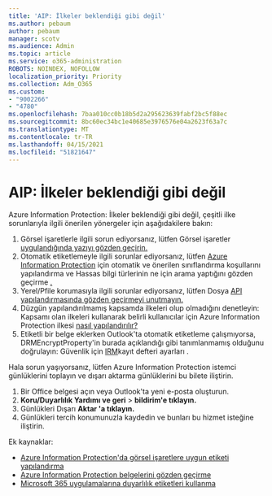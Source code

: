 ```yaml
---
title: 'AIP: İlkeler beklendiği gibi değil'
ms.author: pebaum
author: pebaum
manager: scotv
ms.audience: Admin
ms.topic: article
ms.service: o365-administration
ROBOTS: NOINDEX, NOFOLLOW
localization_priority: Priority
ms.collection: Adm_O365
ms.custom:
- "9002266"
- "4780"
ms.openlocfilehash: 7baa010cc0b18b5d2a295623639fabf2bc5f88ec
ms.sourcegitcommit: 8bc60ec34bc1e40685e3976576e04a2623f63a7c
ms.translationtype: MT
ms.contentlocale: tr-TR
ms.lasthandoff: 04/15/2021
ms.locfileid: "51821647"
---
```

# <a name="aip-policies-not-behaving-as-expected"></a>AIP: İlkeler beklendiği gibi değil

Azure Information Protection: İlkeler beklendiği gibi değil, çeşitli ilke sorunlarıyla ilgili önerilen yönergeler için aşağıdakilere bakın:

1. Görsel işaretlerle ilgili sorun ediyorsanız, lütfen Görsel işaretler [uygulandığında yazıyı gözden geçirin.](https://docs.microsoft.com/azure/information-protection/configure-policy-markings#when-visual-markings-are-applied)
2. Otomatik etiketlemeyle ilgili sorunlar ediyorsanız, lütfen [Azure Information Protection](https://docs.microsoft.com/azure/information-protection/configure-policy-classification) için otomatik ve önerilen sınıflandırma koşullarını yapılandırma ve Hassas bilgi türlerinin ne için arama yaptığını gözden geçirme [.](https://docs.microsoft.com/microsoft-365/compliance/sensitive-information-type-entity-definitions)
3. Yerel/Pfile korumasıyla ilgili sorunlar ediyorsanız, lütfen Dosya [API yapılandırmasında gözden geçirmeyi unutmayın.](https://docs.microsoft.com/azure/information-protection/develop/file-api-configuration)
4. Düzgün yapılandırılmamış kapsamda ilkeleri olup olmadığını denetleyin: Kapsamı olan ilkeleri kullanarak belirli kullanıcılar için Azure Information Protection ilkesi [nasıl yapılandırılır?](https://docs.microsoft.com/azure/information-protection/configure-policy-scope)
5. Etiketli bir belge eklerken Outlook'ta otomatik etiketleme çalışmıyorsa, DRMEncryptProperty'in burada açıklandığı gibi tanımlanmamış olduğunu doğrulayın: Güvenlik için [IRM](https://docs.microsoft.com/deployoffice/security/protect-sensitive-messages-and-documents-by-using-irm-in-office#office-2016-irm-registry-key-options)kayıt defteri ayarları .

Hala sorun yaşıyorsanız, lütfen Azure Information Protection istemci günlüklerini toplayın ve dışarı aktarma günlüklerini bu bilete iliştirin.

1. Bir Office belgesi açın veya Outlook'ta yeni e-posta oluşturun.
2. **Koru/Duyarlılık Yardımı ve geri**  >  **bildirim'e tıklayın.**
3. Günlükleri Dışarı **Aktar 'a tıklayın.**
4. Günlükleri tercih konumunuzla kaydedin ve bunları bu hizmet isteğine iliştirin.

Ek kaynaklar:

- [Azure Information Protection'da görsel işaretlere uygun etiketi yapılandırma](https://docs.microsoft.com/azure/information-protection/configure-policy-markings)
- [Azure Information Protection belgelerini gözden geçirme](https://docs.microsoft.com/azure/information-protection/what-is-information-protection)
- [Microsoft 365 uygulamalarına duyarlılık etiketleri kullanma](https://docs.microsoft.com/microsoft-365/compliance/sensitivity-labels-office-apps)

